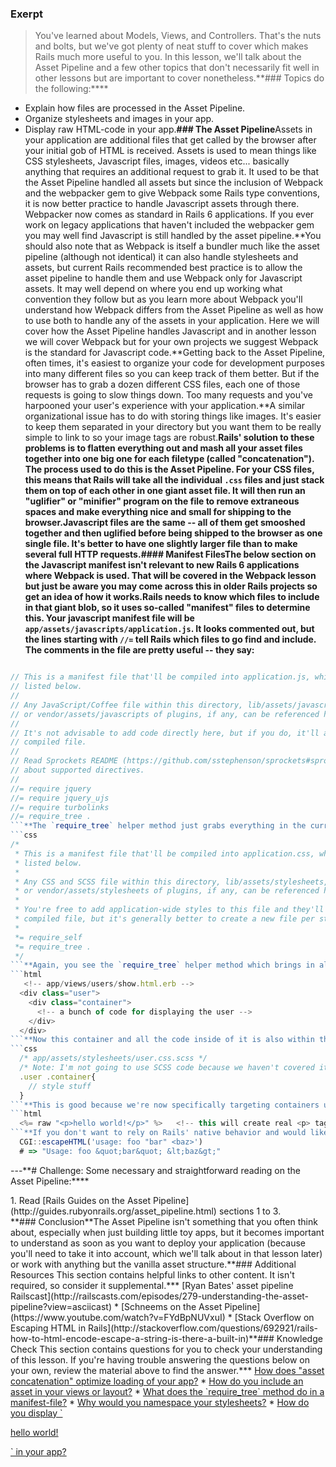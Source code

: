 ### Exerpt
>You've learned about Models, Views, and Controllers.  That's the nuts and bolts, but we've got plenty of neat stuff to cover which makes Rails much more useful to you.  In this lesson, we'll talk about the Asset Pipeline and a few other topics that don't necessarily fit well in other lessons but are important to cover nonetheless.**###  Topics
  do the following:****
* Explain how files are processed in the Asset Pipeline.
* Organize stylesheets and images in your app.
* Display raw HTML-code in your app.**### The Asset Pipeline**Assets in your application are additional files that get called by the browser after your initial gob of HTML is received. Assets is used to mean things like CSS stylesheets, Javascript files, images, videos etc... basically anything that requires an additional request to grab it. It used to be that the Asset Pipeline handled all assets but since the inclusion of Webpack and the webpacker gem to give Webpack some Rails type conventions, it is now better practice to handle Javascript assets through there. Webpacker now comes as standard in Rails 6 applications. If you ever work on legacy applications that haven't included the webpacker gem you may well find Javascript is still handled by the asset pipeline.**You should also note that as Webpack is itself a bundler much like the asset pipeline (although not identical) it can also handle stylesheets and assets, but current Rails recommended best practice is to allow the asset pipeline to handle them and use Webpack only for Javascript assets. It may well depend on where you end up working what convention they follow but as you learn more about Webpack you'll understand how Webpack differs from the Asset Pipeline as well as how to use both to handle any of the assets in your application. Here we will cover how the Asset Pipeline handles Javascript and in another lesson we will cover Webpack but for your own projects we suggest Webpack is the standard for Javascript code.**Getting back to the Asset Pipeline, often times, it's easiest to organize your code for development purposes into many different files so you can keep track of them better.  But if the browser has to grab a dozen different CSS files, each one of those requests is going to slow things down.  Too many requests and you've harpooned your user's experience with your application.**A similar organizational issue has to do with storing things like images.  It's easier to keep them separated in your directory but you want them to be really simple to link to so your image tags are robust.**Rails' solution to these problems is to flatten everything out and mash all your asset files together into one big one for each filetype (called "concatenation").  The process used to do this is the Asset Pipeline.  For your CSS files, this means that Rails will take all the individual `.css` files and just stack them on top of each other in one giant asset file.  It will then run an "uglifier" or "minifier" program on the file to remove extraneous spaces and make everything nice and small for shipping to the browser.**Javascript files are the same -- all of them get smooshed together and then uglified before being shipped to the browser as one single file.  It's better to have one slightly larger file than to make several full HTTP requests.**#### **Manifest Files**The below section on the Javascript manifest isn't relevant to new Rails 6 applications where Webpack is used. That will be covered in the Webpack lesson but just be aware you may come across this in older Rails projects so get an idea of how it works.**Rails needs to know which files to include in that giant blob, so it uses so-called "manifest" files to determine this.  Your javascript manifest file will be `app/assets/javascripts/application.js`.  It looks commented out, but the lines starting with `//=` tell Rails which files to go find and include.  The comments in the file are pretty useful -- they say:****

```js

// This is a manifest file that'll be compiled into application.js, which will include all the files
// listed below.
//
// Any JavaScript/Coffee file within this directory, lib/assets/javascripts, vendor/assets/javascripts,
// or vendor/assets/javascripts of plugins, if any, can be referenced here using a relative path.
//
// It's not advisable to add code directly here, but if you do, it'll appear at the bottom of the
// compiled file.
//
// Read Sprockets README (https://github.com/sstephenson/sprockets#sprockets-directives) for details
// about supported directives.
//
//= require jquery
//= require jquery_ujs
//= require turbolinks
//= require_tree .
```**The `require_tree` helper method just grabs everything in the current directory.**jquery also isn't now included out of the box. Rails now uses the rails_ujs instead so if you do end up using the asset pipeline exclusively (which you still can for Rails 6 applications) your javascript manifest may look a little different.**Your stylesheet manifest file operates on the same principle -- it's available at `app/assets/stylesheets/application.css`:****
```css
/*
 * This is a manifest file that'll be compiled into application.css, which will include all the files
 * listed below.
 *
 * Any CSS and SCSS file within this directory, lib/assets/stylesheets, vendor/assets/stylesheets,
 * or vendor/assets/stylesheets of plugins, if any, can be referenced here using a relative path.
 *
 * You're free to add application-wide styles to this file and they'll appear at the top of the
 * compiled file, but it's generally better to create a new file per style scope.
 *
 *= require_self
 *= require_tree .
 */
```**Again, you see the `require_tree` helper method which brings in all CSS files in the current directory. You should put css sparingly into this top level file and instead use as much as possible the css stylesheet files created for you whenever you create a Controller in Rails. It generates a directory for views related to the controller where your HTML lives and it also creates a stylesheet in the same name. So if you create a Controller called `CatController` to handle all those requests for your awesome collection of cat gifs then Rails will also create a `cat.scss` stylesheet where you can put css related to your cat views.**You may be wondering why it creates an application.css main file but the extension for individual resources is `.scss`. This is [explained here](https://github.com/rails/sass-rails#important-note). Essentially for Rails to use the `require_tree` command it can only do this from a css file extension.**Reading the comments, you can also see that a couple other directories are assumed to be a "local directory" and can be easily referenced as well, like the `lib/assets` and `vendor/assets` files.  Sometimes, if you start using a new gem (like some of the Twitter-Bootstrap gems) you manually need to add the new bootstrap stylesheets and javascripts to the manifest files to make sure your application actually includes them in the final output.**#### **The Output**Speaking of final output, what is it?  Well, Rails mashes all the specified files together and creates a new one called something like: `application-1fc71ddbb281c144b2ee4af31cf0e308.js`.  That nonsensical string of characters is meant to differentiate between files if you end up making any changes.  If they were just called something like `application.js`, then your browser would cache it and never know to ask you for the latest version because it's always named the same thing.**But wait, how does the browser know to go looking for `application-1fc71ddbb281c144b2ee4af31cf0e308.js`?  That's what the asset tags we talked about in the previous lesson are useful for.  When you write in your application layout `<%= javascript_include_tag "application" %>`, Rails automatically knows which filename to request to get all your javascripts properly imported.**#### **Taking This Into Account in Your Code: Namespacing**This sounds great and wonderful and faster for your application, but does it change anything you do?  Oftentimes you can just forget about the manifest files and keep coding along your way.  For your initial applications, you might keep all the styles and javascripts in one file anyway, so it's not going to change anything on your end.**It becomes important when, for instance, you have a ton of different pages that likely want to use different stylesheets.  What if you want the `.container` class to do slightly different things in your user login pages versus the checkout pages?  With the asset pipeline, Rails will jam all those files together and you can't be sure which `.container` styles are going to override which others.**In theory, you could override styles from your stylesheets stored at `app/assets/stylesheets` with either inline styles or `<style>` tags, but that gets really messy and totally defeats the purpose of having external stylesheets for keeping code clean.**Let's also assume that you really like using `.container` classes to keep your `<div>` elements neatly organized.  The solution is to use "Namespacing", which means that you basically nest your classes beneath some sort of variable or function name.  This is actually a principle that gets used a LOT, so it's important to understand it.  You'll see it with stylesheets, javascripts, modules of code and more.**The basic idea is to be able to say "all this code/css/whatever inside here only belongs to XYZ".  You sort of fence it off.  It's best explained with an example:****
```html
   <!-- app/views/users/show.html.erb -->
  <div class="user">
    <div class="container">
      <!-- a bunch of code for displaying the user -->
    </div>
  </div>
```**Now this container and all the code inside of it is also within the `.user` class.  So we can set up our stylesheet to specifically address the `.container` class that's inside a `.user` class:****
```css
  /* app/assets/stylesheets/user.css.scss */
  /* Note: I'm not going to use SCSS code because we haven't covered it yet */
  .user .container{
    // style stuff
  }
```**This is good because we're now specifically targeting containers used by User pages.**The same principle applies to javascript, though I won't cover it here because that's material for a later course.**So anytime you want to make only a portion of your stylesheets or javascript code available to a specific set of views, try namespacing it.**#### **Rails in Development**The asset pipeline functions a bit differently in development mode.  If you look at your Rails server output when you're working with a webpage in the local environment, it actually sends out a whole bunch of stylesheets and the like.  This is just to give you the ability to debug easier.**#### **Images**For images, the asset pipeline keeps them in the `/assets` directory unless you've made your own subdirectories.  Use `image_tag`'s to avoid confusion, e.g. `<%= image_tag "fuzzy_slippers.jpg" %>`.**#### **Preprocessors**Remember the preprocessors we talked about in the previous lesson on Views?  Filetypes like ERB and SASS and HAML and Coffeescript all get preprocessed as part of the pipeline.**### Un-Escaping HTML**Let's say you're building a blog and you want to be able to write posts that include HTML code.  If you just write something like `this is the <strong>BODY</strong> of my post` and then try to display it in a view later, the `<strong>` tags will just be regular text... they will literally say '\<strong\>'.  That's called "escaping" the characters.**To get your views to actually render HTML as HTML, you need to let Rails know that the code is safe to run.  Otherwise, it's easy for a malicious attacker to inject code like `<script>` tags that cause major issues when you try to render them.**To tell Rails a string is safe, just use the method `raw` in your view template, for example:****
```html
  <%= raw "<p>hello world!</p>" %>   <!-- this will create real <p> tags -->
```**If you don't want to rely on Rails' native behavior and would like to make absolutely sure the HTML does not get run, use the `CGI` class's `escapeHTML` method, e.g.**```ruby
  CGI::escapeHTML('usage: foo "bar" <baz>')
  # => "Usage: foo &quot;bar&quot; &lt;baz&gt;"
```
---**# Challenge:
Some necessary and straightforward reading on the Asset Pipeline:****
<div class="lesson-content__panel" markdown="1">
  1. Read [Rails Guides on the Asset Pipeline](http://guides.rubyonrails.org/asset_pipeline.html) sections 1 to 3.
</div>**### Conclusion**The Asset Pipeline isn't something that you often think about, especially when just building little toy apps, but it becomes important to understand as soon as you want to deploy your application (because you'll need to take it into account, which we'll talk about in that lesson later) or work with anything but the vanilla asset structure.**### Additional Resources
This section contains helpful links to other content. It isn't required, so consider it supplemental.*** [Ryan Bates' asset pipeline Railscast](http://railscasts.com/episodes/279-understanding-the-asset-pipeline?view=asciicast)
* [Schneems on the Asset Pipeline](https://www.youtube.com/watch?v=FYdBpNUVxuI)
* [Stack Overflow on Escaping HTML in Rails](http://stackoverflow.com/questions/692921/rails-how-to-html-encode-escape-a-string-is-there-a-built-in)**### Knowledge Check
This section contains questions for you to check your understanding of this lesson. If you're having trouble answering the questions below on your own, review the material above to find the answer.*** <a class="knowledge-check-link" href="https://guides.rubyonrails.org/asset_pipeline.html#main-features">How does "asset concatenation" optimize loading of your app?</a>
* <a class="knowledge-check-link" href="https://guides.rubyonrails.org/asset_pipeline.html#coding-links-to-assets">How do you include an asset in your views or layout?</a>
* <a class="knowledge-check-link" href="https://guides.rubyonrails.org/asset_pipeline.html#manifest-files-and-directives">What does the `require_tree` method do in a manifest-file?</a>
* <a class="knowledge-check-link" href="#the-asset-pipeline">Why would you namespace your stylesheets?</a>
* <a class="knowledge-check-link" href="#un-escaping-html">How do you display `<p>hello world!</p>` in your app?</a>
